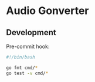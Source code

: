 # Audio Gonverter

## Development 

Pre-commit hook:

```bash
#!/bin/bash

go fmt cmd/*
go test -v cmd/*
```